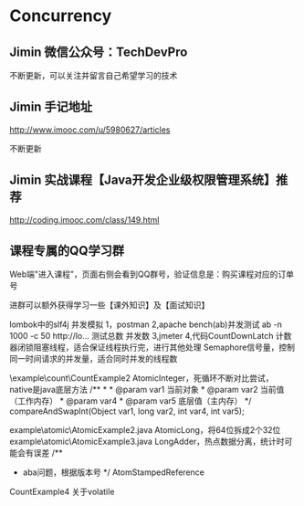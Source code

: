 # Concurrency

## Jimin 微信公众号：TechDevPro

不断更新，可以关注并留言自己希望学习的技术

## Jimin 手记地址

http://www.imooc.com/u/5980627/articles

不断更新

## Jimin 实战课程【Java开发企业级权限管理系统】推荐

http://coding.imooc.com/class/149.html


## 课程专属的QQ学习群

Web端"进入课程"，页面右侧会看到QQ群号，验证信息是：购买课程对应的订单号

进群可以额外获得学习一些【课外知识】及【面试知识】



lombok中的slf4j
并发模拟
1，postman
2,apache bench(ab)并发测试
ab -n 1000 -c 50 http://lo...
  测试总数   并发数
3,jmeter
4,代码CountDownLatch 计数器闭锁阻塞线程，适合保证线程执行完，进行其他处理
Semaphore信号量，控制同一时间请求的并发量，适合同时并发的线程数


\example\count\CountExample2
AtomicInteger，死循环不断对比尝试，
native是java底层方法
 /**
     * 
     * @param var1 当前对象
     * @param var2 当前值（工作内存）
     * @param var4
     * @param var5 底层值（主内存）
     */
compareAndSwapInt(Object var1, long var2, int var4, int var5);


example\atomic\AtomicExample2.java
AtomicLong，将64位拆成2个32位
example\atomic\AtomicExample3.java
LongAdder，热点数据分离，统计时可能会有误差
/**
 * aba问题，根据版本号
 */
AtomStampedReference

CountExample4 关于volatile


























